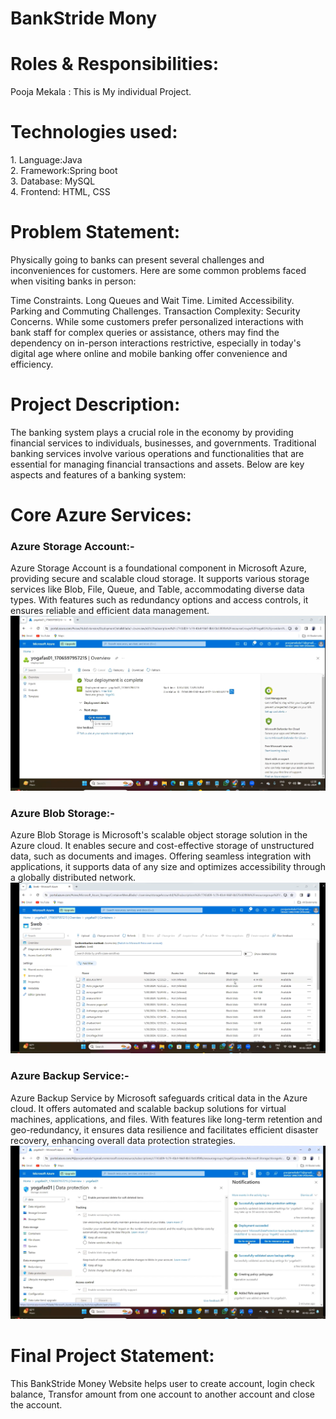 <h1> BankStride Mony</h1>
<h1>Roles & Responsibilities:</h1>
Pooja Mekala : This is My individual Project.

 <h1>Technologies used:</h1>
1.	Language:Java<br>
2.	Framework:Spring boot<br>
3.	Database: MySQL<br>
4.	Frontend: HTML, CSS<br>

<h1>Problem Statement:</h1>
Physically going to banks can present several challenges and inconveniences for customers. Here are some common problems faced when visiting banks in person:

Time Constraints.
Long Queues and Wait Time.
Limited Accessibility.
Parking and Commuting Challenges.
Transaction Complexity:
Security Concerns.
While some customers prefer personalized interactions with bank staff for complex queries or assistance, others may find the dependency on in-person interactions restrictive, especially in today's digital age where online and mobile banking offer convenience and efficiency.

<h1>Project Description:</h1>
The banking system plays a crucial role in the economy by providing financial services to individuals, businesses, and governments. Traditional banking services involve various operations and functionalities that are essential for managing financial transactions and assets. Below are key aspects and features of a banking system:

<h1>Core Azure Services:</h1>
<h3><b>Azure Storage Account:-</b></h3>
Azure Storage Account is a foundational component in Microsoft Azure, providing secure and scalable cloud storage. It supports various storage services like Blob, File, Queue, and Table, accommodating diverse data types. With features such as redundancy options and access controls, it ensures reliable and efficient data management.
<img src="https://github.com/MekalaPooja9933/YogaFlow-Academy-Azure/blob/main/Storage3.png?raw=true">

<h3><b>Azure Blob Storage:-</b></h3> Azure Blob Storage is Microsoft's scalable object storage solution in the Azure cloud. It enables secure and cost-effective storage of unstructured data, such as documents and images. Offering seamless integration with applications, it supports data of any size and optimizes accessibility through a globally distributed network.
<img src="https://github.com/MekalaPooja9933/YogaFlow-Academy-Azure/blob/main/blobstorage2.png?raw=true">

<h3><b>Azure Backup Service:-</b></h3>
 Azure Backup Service by Microsoft safeguards critical data in the Azure cloud. It offers automated and scalable backup solutions for virtual machines, applications, and files. With features like long-term retention and geo-redundancy, it ensures data resilience and facilitates efficient disaster recovery, enhancing overall data protection strategies.
<img src="https://github.com/MekalaPooja9933/YogaFlow-Academy-Azure/blob/main/Dataprotection2.png?raw=true">

<h1>Final Project Statement:</h1>
This BankStride Money Website helps user to create account, login check balance, Transfor amount from one account to another account and close the account. 

